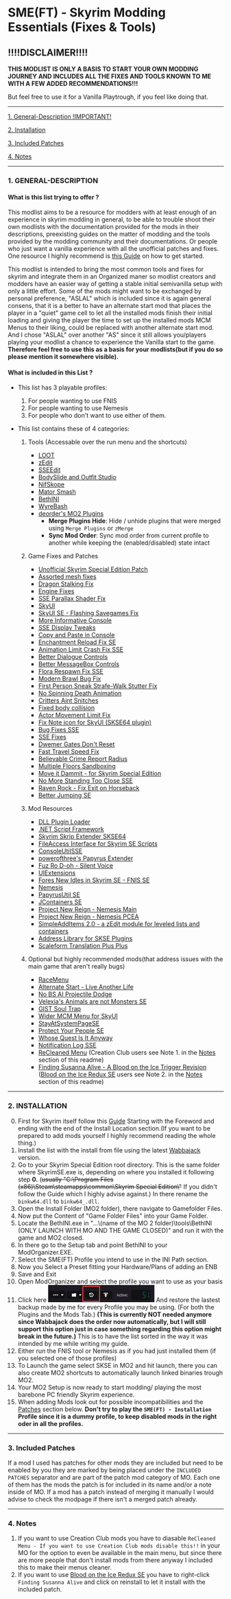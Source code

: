# **SME(FT) - Skyrim Modding Essentials (Fixes & Tools)**

## **!!!!DISCLAIMER!!!!**

**THIS MODLIST IS ONLY A BASIS TO START YOUR OWN MODDING JOURNEY AND INCLUDES ALL THE FIXES AND TOOLS KNOWN TO ME WITH A FEW ADDED RECOMMENDATIONS!!!**

But feel free to use it for a Vanilla Playtrough, if you feel like doing that.

---

[1. General-Description !IMPORTANT!](https://github.com/EzioTheDeadPoet/SME-FT-#1-general-description)

[2. Installation](https://github.com/EzioTheDeadPoet/SME-FT-#2-installation)

[3. Included Patches](https://github.com/EzioTheDeadPoet/SME-FT-#3-included-patches)

[4. Notes](https://github.com/EzioTheDeadPoet/SME-FT-#4-notes)

---

### **1. GENERAL-DESCRIPTION**

#### **What is this list trying to offer ?**

This modlist aims to be a resource for modders with at least enough of an experience in skyrim modding in general, to be able to
trouble shoot their own modlists with the documentation provided for the mods in their descriptions, preexisting guides on the
matter of modding and the tools provided by the modding community and their documentations.
Or people who just want a vanilla experience with all the unofficial patches and fixes.
One resource I highly recommend is [this Guide](https://www.reddit.com/r/skyrimmods/wiki/begin2) on how to get started.

This modlist is intended to bring the most common tools and fixes for skyrim and integrate them in an Organized maner so modlist creators
and modders have an easier way of getting a stable initial semivanilla setup with only a little effort.
Some of the mods might want to be exchanged by personal preference, "ASLAL" which is included since it is again general consens,
that it is a better to have an alternate start mod that places the player in a "quiet" game cell to let all the installed mods finish their
initial loading and giving the player the time to set up the installed mods MCM Menus to their liking, could be replaced with another alternate start mod.
And I chose "ASLAL" over another "AS" since it still allows you/players playing your modlist a chance to experience the Vanilla start to the game.
**Therefore feel free to use this as a basis for your modlists(but if you do so please mention it somewhere visible).**

#### **What is included in this List ?**

- This list has 3 playable profiles:
   1. For people wanting to use FNIS
   2. For people wanting to use Nemesis
   3. For people who don't want to use either of them.

- This list contains these of 4 categories:

   1. Tools (Accessable over the run menu and the shortcuts)
      - [LOOT](https://github.com/loot/loot)
      - [zEdit](https://github.com/z-edit/zedit)
      - [SSEEdit](http://nexusmods.com/skyrimspecialedition/mods/164)
      - [BodySlide and Outfit Studio](http://nexusmods.com/skyrimspecialedition/mods/201)
      - [NifSkope](https://github.com/niftools/nifskope)
      - [Mator Smash](http://nexusmods.com/skyrim/mods/90987)
      - [BethINI](http://nexusmods.com/skyrimspecialedition/mods/4875)
      - [WyreBash](https://www.nexusmods.com/skyrimspecialedition/mods/6837)
      - [deorder's MO2 Plugins](https://github.com/deorder/mo2-plugins)
         - **Merge Plugins Hide**: Hide / unhide plugins that were merged using `Merge Plugins` or `zMerge`
         - **Sync Mod Order**: Sync mod order from current profile to another while keeping the (enabled/disabled) state intact

   2. Game Fixes and Patches
      - [Unofficial Skyrim Special Edition Patch](http://nexusmods.com/skyrimspecialedition/mods/266)
      - [Assorted mesh fixes](http://nexusmods.com/skyrimspecialedition/mods/32117)
      - [Dragon Stalking Fix](http://nexusmods.com/skyrimspecialedition/mods/14060)
      - [Engine Fixes](http://nexusmods.com/skyrimspecialedition/mods/17230)
      - [SSE Parallax Shader Fix](http://nexusmods.com/skyrimspecialedition/mods/31963)
      - [SkyUI](http://nexusmods.com/skyrimspecialedition/mods/12604)
      - [SkyUI SE - Flashing Savegames Fix](http://nexusmods.com/skyrimspecialedition/mods/20406)
      - [More Informative Console](http://nexusmods.com/skyrimspecialedition/mods/19250)
      - [SSE Display Tweaks](https://www.nexusmods.com/skyrimspecialedition/mods/34705)
      - [Copy and Paste in Console](http://nexusmods.com/skyrimspecialedition/mods/30928)
      - [Enchantment Reload Fix SE](http://nexusmods.com/skyrimspecialedition/mods/21055)
      - [Animation Limit Crash Fix SSE](https://www.nexusmods.com/skyrimspecialedition/mods/31146)
      - [Better Dialogue Controls](http://nexusmods.com/skyrimspecialedition/mods/1429)
      - [Better MessageBox Controls](http://www.nexusmods.com/skyrimspecialedition/users/3238634)
      - [Flora Respawn Fix SSE](http://nexusmods.com/skyrimspecialedition/mods/13186)
      - [Modern Brawl Bug Fix](http://nexusmods.com/skyrimspecialedition/mods/1473)
      - [First Person Sneak Strafe-Walk Stutter Fix](http://nexusmods.com/skyrimspecialedition/mods/31165)
      - [No Spinning Death Animation](http://nexusmods.com/skyrimspecialedition/mods/1432)
      - [Critters Aint Snitches](http://nexusmods.com/skyrimspecialedition/mods/15134)
      - [Fixed body collision](http://nexusmods.com/skyrimspecialedition/mods/10849)
      - [Actor Movement Limit Fix](https://www.nexusmods.com/skyrimspecialedition/mods/32349?tab=files)
      - [Fix Note icon for SkyUI (SKSE64 plugin)](https://www.nexusmods.com/skyrimspecialedition/mods/32561)
      - [Bug Fixes SSE](https://www.nexusmods.com/skyrimspecialedition/mods/33261)
      - [SSE Fixes](https://www.nexusmods.com/skyrimspecialedition/mods/10547)
      - [Dwemer Gates Don't Reset](https://www.nexusmods.com/skyrimspecialedition/mods/26331)
      - [Fast Travel Speed Fix](https://www.nexusmods.com/skyrimspecialedition/mods/1503)
      - [Believable Crime Report Radius](https://www.nexusmods.com/skyrimspecialedition/mods/2802)
      - [Multiple Floors Sandboxing](https://www.nexusmods.com/skyrimspecialedition/mods/4524)
      - [Move it Dammit - for Skyrim Special Edition](https://www.nexusmods.com/skyrimspecialedition/mods/752)
      - [No More Standing Too Close SSE](https://www.nexusmods.com/skyrimspecialedition/mods/4784)
      - [Raven Rock - Fix Exit on Horseback](https://www.nexusmods.com/skyrimspecialedition/mods/14075)
      - [Better Jumping SE](https://www.nexusmods.com/skyrimspecialedition/mods/18967)

   3. Mod Resources
      - [DLL Plugin Loader](https://www.nexusmods.com/skyrimspecialedition/mods/10546)
      - [.NET Script Framework](https://www.nexusmods.com/skyrimspecialedition/mods/21294)
      - [Skyrim Skrip Extender SKSE64](https://skse.silverlock.org/beta/skse64_2_00_17.7z)
      - [FileAccess Interface for Skyrim SE Scripts](http://nexusmods.com/skyrimspecialedition/mods/13956)
      - [ConsoleUtilSSE](http://nexusmods.com/skyrimspecialedition/mods/24858)
      - [powerofthree's Papyrus Extender](https://www.nexusmods.com/skyrimspecialedition/mods/22854)
      - [Fuz Ro D-oh - Silent Voice](https://www.nexusmods.com/skyrimspecialedition/mods/15109)
      - [UIExtensions](http://nexusmods.com/skyrimspecialedition/mods/17561)
      - [Fores New Idles in Skyrim SE - FNIS SE](https://www.nexusmods.com/skyrimspecialedition/mods/3038)
      - [Nemesis](https://github.com/ShikyoKira/Project-New-Reign---Nemesis-Main)
      - [PapyrusUtil SE](http://nexusmods.com/skyrimspecialedition/mods/13048)
      - [JContainers SE](http://nexusmods.com/skyrimspecialedition/mods/16495)
      - [Project New Reign - Nemesis Main](https://github.com/ShikyoKira/Project-New-Reign---Nemesis-Main)
      - [Project New Reign - Nemesis PCEA](https://www.nexusmods.com/skyrimspecialedition/mods/31667?tab=description)
      - [SimpleAddItems 2.0 - a zEdit module for leveled lists and containers](https://www.nexusmods.com/skyrimspecialedition/mods/32319?tab=description)
      - [Address Library for SKSE Plugins](https://www.nexusmods.com/skyrimspecialedition/mods/32444)
      - [Scaleform Translation Plus Plus](https://www.nexusmods.com/skyrimspecialedition/mods/22603)

   4. Optional but highly recommended mods(that address issues with the main game that aren't really bugs)
      - [RaceMenu](http://nexusmods.com/skyrimspecialedition/mods/19080)
      - [Alternate Start - Live Another Life](http://nexusmods.com/skyrimspecialedition/mods/272)
      - [No BS AI Projectile Dodge](http://nexusmods.com/skyrimspecialedition/mods/1763)
      - [Velexia's Animals are not Monsters SE](http://nexusmods.com/skyrimspecialedition/mods/32133)
      - [GIST Soul Trap](http://nexusmods.com/skyrimspecialedition/mods/15755)
      - [Wider MCM Menu for SkyUI](https://www.nexusmods.com/skyrimspecialedition/mods/22825)
      - [StayAtSystemPageSE](http://nexusmods.com/skyrimspecialedition/mods/19832)
      - [Protect Your People SE](http://nexusmods.com/skyrimspecialedition/mods/10297)
      - [Whose Quest Is It Anyway](https://www.nexusmods.com/skyrimspecialedition/mods/23581)
      - [Notification Log SSE](https://www.nexusmods.com/skyrimspecialedition/mods/27707)
      - [ReCleaned Menu](https://www.nexusmods.com/skyrimspecialedition/mods/26680) (Creation Club users see Note 1. in the [Notes](https://github.com/EzioTheDeadPoet/SME-FT-#4-notes) section of this readme)
      - [Finding Susanna Alive - A Blood on the Ice Trigger Revision](https://www.nexusmods.com/skyrimspecialedition/mods/32512) ([Blood on the Ice Redux SE](https://www.nexusmods.com/skyrimspecialedition/mods/6126) users see Note 2. in the [Notes](https://github.com/EzioTheDeadPoet/SME-FT-#4-notes) section of this readme)

---

### 2. INSTALLATION

0. First for Skyrim itself follow this [Guide](https://www.reddit.com/r/skyrimmods/wiki/begin2) Starting with the Foreword and ending with the end of the Install Location section.(If you want to be prepared to add mods yourself I highly recommend reading the whole thing.)
1. Install the list with the install from file using the latest [Wabbajack](https://www.wabbajack.org) version.
2. Go to your Skyrim Special Edition root directory. This is the same folder where SkyrimSE.exe is, depending on where you installed it following step **0.** (~~usually \"C:\Program Files (x86)\Steam\steamapps\common\Skyrim Special Edition\\"~~ 
If you didn't follow the Guide which I highly advise against.) In there rename the `binkw64.dll` to `binkw64_.dll`.
3. Open the Install Folder (MO2 folder), there navigate to Gamefolder Files.
4. Now put the Content of "Game Folder Files" into your Game Folder.
5. Locate the BethINI.exe in "...\\(name of the MO 2 folder)\tools\BethINI (ONLY LAUNCH WITH MO AND THE GAME CLOSED)" and run it with the game and MO2 closed.
6. In there go to the Setup tab and point BethINI to your ModOrganizer.EXE.
7. Select the SME(FT) Profile you intend to use in the INI Path section.
8. Now you Select a Preset fitting your Hardware/Plans of adding an ENB
9. Save and Exit
10. Open ModOrganizer and select the profile you want to use as your basis
11. Click here ![(restore backup)](https://github.com/EzioTheDeadPoet/SME-FT-/raw/master/backup.png) And restore the lastest backup made by me for every Profile you may be using. (For both the Plugins and the Mods Tab.) **(This is currently NOT needed anymore since Wabbajack does the order now automatically, but I will still support this option just in case something regarding this option might break in the future.)** This is to have the list sorted in the way it was intended by me while writing my guide.
12. Either run the FNIS tool or Nemesis as if you had just installed them (if you selected one of those profiles)
13. To Launch the game select SKSE in MO2 and hit launch, there you can also create MO2 shortcuts to automatically launch linked binaries trough MO2.
14. Your MO2 Setup is now ready to start modding/ playing the most barebone PC friendly Skyrim experience.
15. When adding Mods look out for possible incompatibilities and the [Patches](https://github.com/EzioTheDeadPoet/SME-FT-/blob/master/README.md#3-included-patches) section below.
**Don't try to play the `SME(FT) - Installation` Profile since it is a dummy profile, to keep disabled mods in the right oder in all the profiles.**

---

### 3. Included Patches

If a mod I used has patches for other mods they are included but need to be enabled by you they are marked
by being placed under the `INCLUDED PATCHES` separator and are part of the patch mod category of MO.
Each one of them has the mods the patch is for included in its name and/or a note inside of MO.
If a mod has a patch instead of merging it manually I would advise to check the modpage if there isn't a merged patch
already.

---

### 4. Notes

1. If you want to use Creation Club mods you have to diasable `ReCleaned Menu - If you want to use Creation Club mods disable this!!` in your MO for the option to even be available in the main menu, but since there are more people that don't install mods from there anyway I included this to make their menus cleaner.
2. If you want to use [Blood on the Ice Redux SE](https://www.nexusmods.com/skyrimspecialedition/mods/6126) you have to right-click `Finding Susanna Alive` and click on reinstall to let it install with the included patch.
